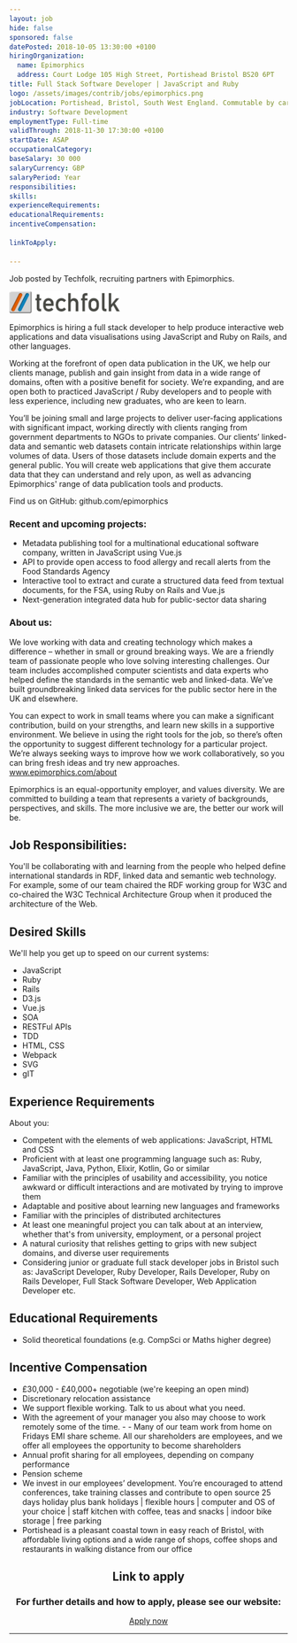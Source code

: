 ```yaml
---
layout: job
hide: false
sponsored: false
datePosted: 2018-10-05 13:30:00 +0100
hiringOrganization:
  name: Epimorphics
  address: Court Lodge 105 High Street, Portishead Bristol BS20 6PT
title: Full Stack Software Developer | JavaScript and Ruby
logo: /assets/images/contrib/jobs/epimorphics.png
jobLocation: Portishead, Bristol, South West England. Commutable by car or bike, 1 hour by bus from Bristol (X3 and X4 buses)
industry: Software Development
employmentType: Full-time
validThrough: 2018-11-30 17:30:00 +0100
startDate: ASAP
occupationalCategory:
baseSalary: 30 000
salaryCurrency: GBP
salaryPeriod: Year
responsibilities:
skills:
experienceRequirements:
educationalRequirements:
incentiveCompensation:

linkToApply:

---
```


<div class = "aligned-image">
<p>Job posted by Techfolk, recruiting partners with Epimorphics.</p>
<img style="width:200px" src="/assets/images/contrib/jobs/techfolk.png" alt="parenting"/>
</div>

Epimorphics is hiring a full stack developer to help produce interactive web applications and data visualisations using JavaScript and Ruby on Rails, and other languages.

Working at the forefront of open data publication in the UK, we help our clients manage, publish and gain insight from data in a wide range of domains, often with a positive benefit for society. We’re expanding, and are open both to practiced JavaScript / Ruby developers and to people with less experience, including new graduates, who are keen to learn.

You’ll be joining small and large projects to deliver user-facing applications with significant impact, working directly with clients ranging from government departments to NGOs to private companies. Our clients’ linked-data and semantic web datasets contain intricate relationships within large volumes of data. Users of those datasets include domain experts and the general public. You will create web applications that give them accurate data that they can understand and rely upon, as well as advancing Epimorphics' range of data publication tools and products.

Find us on GitHub: github.com/epimorphics

### Recent and upcoming projects:

- Metadata publishing tool for a multinational educational software company, written in JavaScript using Vue.js
- API to provide open access to food allergy and recall alerts from the Food Standards Agency
- Interactive tool to extract and curate a structured data feed from textual documents, for the FSA, using Ruby on Rails and Vue.js
- Next-generation integrated data hub for public-sector data sharing

### About us:

We love working with data and creating technology which makes a difference – whether in small or ground breaking ways. We are a friendly team of passionate people who love solving interesting challenges. Our team includes accomplished computer scientists and data experts who helped define the standards in the semantic web and linked-data. We’ve built groundbreaking linked data services for the public sector here in the UK and elsewhere.

You can expect to work in small teams where you can make a significant contribution, build on your strengths, and learn new skills in a supportive environment. We believe in using the right tools for the job, so there’s often the opportunity to suggest different technology for a particular project. We’re always seeking ways to improve how we work collaboratively, so you can bring fresh ideas and try new approaches. www.epimorphics.com/about

Epimorphics is an equal-opportunity employer, and values diversity. We are committed to building a team that represents a variety of backgrounds, perspectives, and skills. The more inclusive we are, the better our work will be.

## Job Responsibilities:
You'll be collaborating with and learning from the people who helped define international standards in RDF, linked data and semantic web technology. For example, some of our team chaired the RDF working group for W3C and co-chaired the W3C Technical Architecture Group when it produced the architecture of the Web.

## Desired Skills
We'll help you get up to speed on our current systems:
- JavaScript
- Ruby
- Rails
- D3.js
- Vue.js
- SOA
- RESTFul APIs
- TDD
- HTML, CSS
- Webpack
- SVG
- gIT

## Experience Requirements
About you:

- Competent with the elements of web applications: JavaScript, HTML and CSS
- Proficient with at least one programming language such as: Ruby, JavaScript, Java, Python, Elixir, Kotlin, Go or similar
- Familiar with the principles of usability and accessibility, you notice awkward or difficult interactions and are motivated by trying to improve them
- Adaptable and positive about learning new languages and frameworks
- Familiar with the principles of distributed architectures
- At least one meaningful project you can talk about at an interview, whether that's from university, employment, or a personal project
- A natural curiosity that relishes getting to grips with new subject domains, and diverse user requirements
- Considering junior or graduate full stack developer jobs in Bristol such as: JavaScript Developer, Ruby Developer, Rails Developer, Ruby on Rails Developer, Full Stack Software Developer, Web Application Developer etc.

## Educational Requirements
- Solid theoretical foundations (e.g. CompSci or Maths higher degree)

## Incentive Compensation
- £30,000 - £40,000+ negotiable (we're keeping an open mind)
- Discretionary relocation assistance
- We support flexible working. Talk to us about what you need.
- With the agreement of your manager you also may choose to work remotely some of the time. - - Many of our team work from home on Fridays
EMI share scheme. All our shareholders are employees, and we offer all employees the opportunity to become shareholders
- Annual profit sharing for all employees, depending on company performance
- Pension scheme
- We invest in our employees’ development. You’re encouraged to attend conferences, take training classes and contribute to open source
25 days holiday plus bank holidays | flexible hours | computer and OS of your choice | staff kitchen with coffee, teas and snacks | indoor bike storage | free parking
- Portishead is a pleasant coastal town in easy reach of Bristol, with affordable living options and a wide range of shops, coffee shops and restaurants in walking distance from our office

<div class="to-apply" style="text-align: center">
  <h2>Link to apply</h2>
  <h3> For further details and how to apply, please see our website: </h3>
  <a class="btn btn--dark" style="margin: 20px" href="http://techfolk.co.uk/current-jobs/junior-linked-data-modeller-portishead-bristol-tl258">
      Apply now
  </a>
</div>

---
